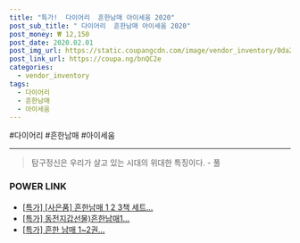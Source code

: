 ```yaml
--- 
title: "특가!  다이어리  흔한남매 아이세움 2020" 
post_sub_title: " 다이어리  흔한남매 아이세움 2020" 
post_money: ₩ 12,150 
post_date: 2020.02.01 
post_img_url: https://static.coupangcdn.com/image/vendor_inventory/0da2/3628a82b91b8f7fb2c1e6812583544276ae7a963877af7f4407940b6f28d.jpg 
post_link_url: https://coupa.ng/bnQC2e 
categories: 
  - vendor_inventory 
tags: 
  - 다이어리 
  - 흔한남매 
  - 아이세움 
--- 
```

  #다이어리 #흔한남매 #아이세움 
<hr> 

> 탐구정신은 우리가 살고 있는 시대의 위대한 특징이다. - 풀 


### POWER LINK

* <a href="https://blog.naver.com/an0733/221785795902" target="_blank">[특가] [사은품] 흔한남매 1 2 3책 세트...</a>
* <a href="https://blog.naver.com/an0733/221793088276" target="_blank">[특가] 동전지갑선물)흔한남매1...</a>
* <a href="https://blog.naver.com/santokki14/221792746393" target="_blank">[특가] 흔한 남매 1~2권...</a>
